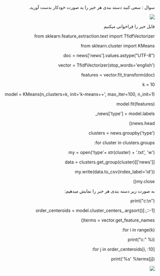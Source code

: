 <div dir="rtl">
سوال : 
سعی کنید دسته بندی هر خبر را به صورت خودکار بدست آورید. 
<div/>

![](https://github.com/semnan-university-ai/machine-learning-class/blob/main/excersiecs/Homayontoosy/30/1.jpg)
  

<div dir="rtl">
فایل خبر را فراخوانی میکنیم
<div/>  
  
from sklearn.feature_extraction.text import TfidfVectorizer

from sklearn.cluster import KMeans

doc = news['news'].values.astype("UTF-8")

vector = TfidfVectorizer(stop_words='english')

features = vector.fit_transform(doc)

k = 10

model = KMeans(n_clusters=k, init='k-means++', max_iter=100, n_init=1)

model.fit(features)

news['type'] = model.labels_

news.head()

clusters = news.groupby('type')

for cluster in clusters.groups:

my = open('type'+ str(cluster) + '.txt', 'w')

data = clusters.get_group(cluster)[['news']]

my.write(data.to_csv(index_label='id'))

my.close()

<div dir="rtl">
به صورت زیر دسته بندی هر خبر را نمایش میدهیم:
<div/>

print("c:\n")

order_centeroids = model.cluster_centers_.argsort()[:,::-1]

terms = vector.get_feature_names()

for i in range(k):

print("c:" %i)

for j in order_centeroids[i, :10]:

print('%s' %terms[j])

  
![](https://github.com/semnan-university-ai/machine-learning-class/blob/main/excersiecs/Homayontoosy/30/2.jpg) 
  
 
